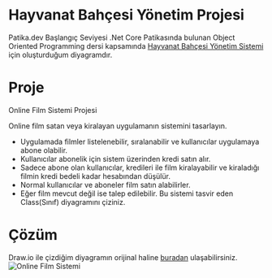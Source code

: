 # Hayvanat Bahçesi Yönetim Projesi

Patika.dev Başlangıç Seviyesi .Net Core Patikasında bulunan Object Oriented Programming dersi kapsamında [Hayvanat Bahçesi Yönetim Sistemi](https://app.patika.dev/courses/oop/odev-zoo) için oluşturduğum diyagramdır.

# Proje

Online Film Sistemi Projesi

Online film satan veya kiralayan uygulamanın sistemini tasarlayın.

- Uygulamada filmler listelenebilir, sıralanabilir ve kullanıcılar uygulamaya abone olabilir.
- Kullanıcılar abonelik için sistem üzerinden kredi satın alır.
- Sadece abone olan kullanıcılar, kredileri ile film kiralayabilir ve kiraladığı filmin kredi bedeli kadar hesabından düşülür.
- Normal kullanıcılar ve aboneler film satın alabilirler.
- Eğer film mevcut değil ise talep edilebilir.
  Bu sistemi tasvir eden Class(Sınıf) diyagramını çiziniz.

# Çözüm

Draw.io ile çizdiğim diyagramın orijinal haline [buradan]() ulaşabilirsiniz.
![Online Film Sistemi]()

